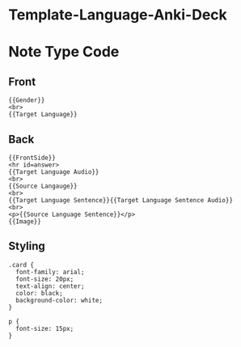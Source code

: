 # Template-Language-Anki-Deck

# Note Type Code
## Front
```
{{Gender}}
<br>
{{Target Language}}
```
## Back
```
{{FrontSide}}
<hr id=answer>
{{Target Language Audio}}
<br>
{{Source Langauge}}
<br>
{{Target Language Sentence}}{{Target Language Sentence Audio}}
<br>
<p>{{Source Language Sentence}}</p>
{{Image}}
```
## Styling
```
.card {
  font-family: arial;
  font-size: 20px;
  text-align: center;
  color: black;
  background-color: white;
}

p {
  font-size: 15px;
}
```
